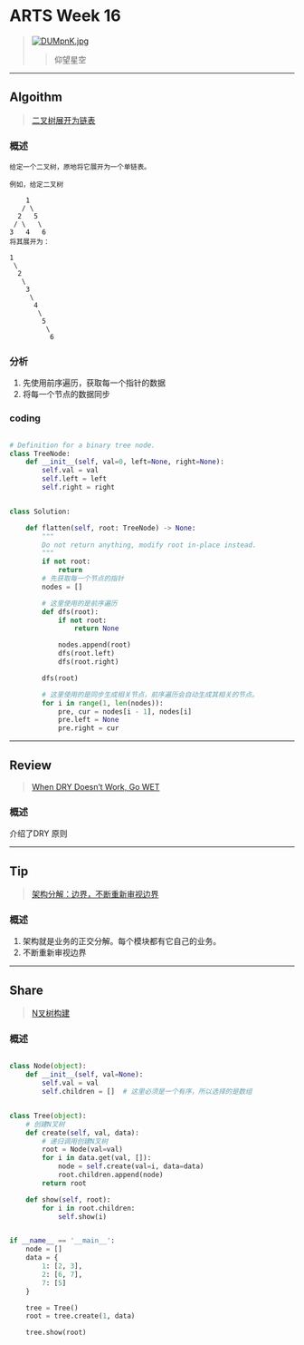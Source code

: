# ARTS Week 16
>[![DUMpnK.jpg](https://s3.ax1x.com/2020/11/25/DUMpnK.jpg)](https://imgchr.com/i/DUMpnK)
>> 仰望星空

***
## Algoithm
>[二叉树展开为链表](https://leetcode-cn.com/problems/flatten-binary-tree-to-linked-list)

### 概述

    给定一个二叉树，原地将它展开为一个单链表。

    例如，给定二叉树
    
        1
       / \
      2   5
     / \   \
    3   4   6
    将其展开为：
    
    1
     \
      2
       \
        3
         \
          4
           \
            5
             \
              6


### 分析

1. 先使用前序遍历，获取每一个指针的数据
2. 将每一个节点的数据同步

### coding

```python

# Definition for a binary tree node.
class TreeNode:
    def __init__(self, val=0, left=None, right=None):
        self.val = val
        self.left = left
        self.right = right


class Solution:

    def flatten(self, root: TreeNode) -> None:
        """
        Do not return anything, modify root in-place instead.
        """
        if not root:
            return
        # 先获取每一个节点的指针
        nodes = []

        # 这里使用的是前序遍历
        def dfs(root):
            if not root:
                return None

            nodes.append(root)
            dfs(root.left)
            dfs(root.right)

        dfs(root)

        # 这里使用的是同步生成相关节点，前序遍历会自动生成其相关的节点。
        for i in range(1, len(nodes)):
            pre, cur = nodes[i - 1], nodes[i]
            pre.left = None
            pre.right = cur

```

***
## Review
>[When DRY Doesn’t Work, Go WET](https://medium.com/better-programming/when-dry-doesnt-work-go-wet-6befda0444bf)

### 概述
介绍了DRY 原则


***
## Tip
>[架构分解：边界，不断重新审视边界](https://time.geekbang.org/column/article/170912)

### 概述
1. 架构就是业务的正交分解。每个模块都有它自己的业务。
2. 不断重新审视边界


***
## Share
>[N叉树构建](https://github.com/Carmenliukang/ARTS/blob/master/week16.md#share)


### 概述
```python

class Node(object):
    def __init__(self, val=None):
        self.val = val
        self.children = []  # 这里必须是一个有序，所以选择的是数组


class Tree(object):
    # 创建N叉树
    def create(self, val, data):
        # 递归调用创建N叉树
        root = Node(val=val)
        for i in data.get(val, []):
            node = self.create(val=i, data=data)
            root.children.append(node)
        return root

    def show(self, root):
        for i in root.children:
            self.show(i)


if __name__ == '__main__':
    node = []
    data = {
        1: [2, 3],
        2: [6, 7],
        7: [5]
    }

    tree = Tree()
    root = tree.create(1, data)

    tree.show(root)

```  